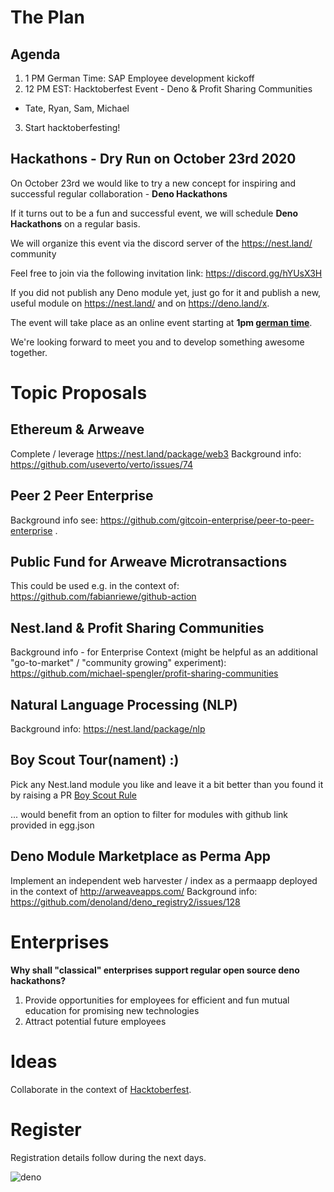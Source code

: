 # The Plan

## Agenda
1. 1 PM German Time: SAP Employee development kickoff
2. 12 PM EST: Hacktoberfest Event - Deno & Profit Sharing Communities
  - Tate, Ryan, Sam, Michael
3. Start hacktoberfesting!

## Hackathons - Dry Run on October 23rd 2020
On October 23rd we would like to try a new concept for inspiring and successful regular collaboration - **Deno Hackathons**   

If it turns out to be a fun and successful event, we will schedule **Deno Hackathons** on a regular basis.

We will organize this event via the discord server of the https://nest.land/ community  

Feel free to join via the following invitation link: https://discord.gg/hYUsX3H  

If you did not publish any Deno module yet, just go for it and publish a new, useful module on https://nest.land/ and on https://deno.land/x.

The event will take place as an online event starting at **1pm [german time](https://www.timeanddate.com/worldclock/germany/berlin)**.  

We're looking forward to meet you and to develop something awesome together.


# Topic Proposals

## Ethereum & Arweave
Complete / leverage https://nest.land/package/web3 
Background info: https://github.com/useverto/verto/issues/74 

## Peer 2 Peer Enterprise
Background info see: https://github.com/gitcoin-enterprise/peer-to-peer-enterprise . 

## Public Fund for Arweave Microtransactions
This could be used e.g. in the context of: https://github.com/fabianriewe/github-action

## Nest.land & Profit Sharing Communities
Background info - for Enterprise Context (might be helpful as an additional "go-to-market" / "community growing" experiment): https://github.com/michael-spengler/profit-sharing-communities

## Natural Language Processing (NLP)
Background info: https://nest.land/package/nlp

## Boy Scout Tour(nament) :)
Pick any Nest.land module you like and leave it a bit better than you found it by raising a PR
[Boy Scout Rule](https://medium.com/@biratkirat/step-8-the-boy-scout-rule-robert-c-martin-uncle-bob-9ac839778385)

... would benefit from an option to filter for modules with github link provided in egg.json 

## Deno Module Marketplace as Perma App
Implement an independent web harvester / index as a permaapp deployed in the context of http://arweaveapps.com/
Background info: https://github.com/denoland/deno_registry2/issues/128


# Enterprises
**Why shall "classical" enterprises support regular open source deno hackathons?**
1. Provide opportunities for employees for efficient and fun mutual education for promising new technologies
2. Attract potential future employees 

# Ideas 
Collaborate in the context of [Hacktoberfest](https://hacktoberfest.digitalocean.com/).


# Register
Registration details follow during the next days.  

![deno](https://user-images.githubusercontent.com/43786652/93740656-3a2aef00-fbeb-11ea-9980-a3e20fef5745.jpg)

